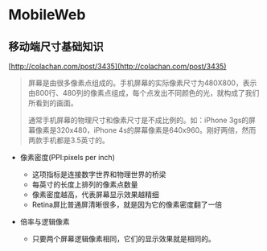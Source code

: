 # MobileWeb

## 移动端尺寸基础知识

[http://colachan.com/post/3435](http://colachan.com/post/3435)

> 屏幕是由很多像素点组成的。手机屏幕的实际像素尺寸为480X800，表示由800行、480列的像素点组成，每个点发出不同颜色的光，就构成了我们所看到的画面。 
> 
> 通常手机屏幕的物理尺寸和像素尺寸是不成比例的。如：iPhone 3gs的屏幕像素是320x480，iPhone 4s的屏幕像素是640x960。刚好两倍，然而两款手机都是3.5英寸的。


  - 像素密度(PPI:pixels per inch)
    + 这项指标是连接数字世界和物理世界的桥梁
    + 每英寸的长度上排列的像素点数量
    + 像素密度越高，代表屏幕显示效果越精细
    + Retina屏比普通屏清晰很多，就是因为它的像素密度翻了一倍
    
  - 倍率与逻辑像素
    + 只要两个屏幕逻辑像素相同，它们的显示效果就是相同的。
